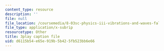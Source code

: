 ```yaml
---
content_type: resource
description: ''
file: null
file_location: /coursemedia/8-03sc-physics-iii-vibrations-and-waves-fall-2016/d6115b54e65e919b5b425fb523bb6e66_4ysFC9vd3GE.srt
file_type: application/x-subrip
resourcetype: Other
title: 3play caption file
uid: d6115b54-e65e-919b-5b42-5fb523bb6e66
---
```

